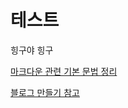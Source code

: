 # 테스트

힝구야 힝구

[마크다운 관련 기본 문법 정리](https://milooy.wordpress.com/2015/03/26/markdown-cheatsheet/)

[블로그 만들기 참고](https://junhobaik.github.io/create-gatsby-blog/)